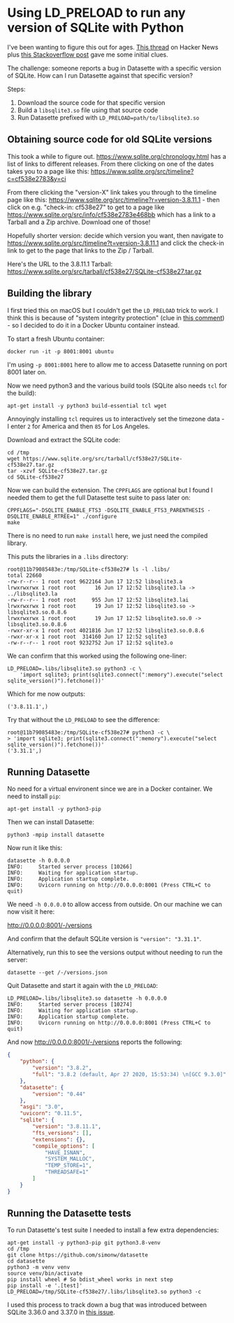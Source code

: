 # Using LD_PRELOAD to run any version of SQLite with Python

I've been wanting to figure this out for ages. [This thread](https://news.ycombinator.com/item?id=23282684) on Hacker News plus [this Stackoverflow post](https://unix.stackexchange.com/questions/24811/changing-linked-library-for-a-given-executable-centos-6/24833#24833:) gave me some initial clues.

The challenge: someone reports a bug in Datasette with a specific version of SQLite. How can I run Datasette against that specific version?

Steps:

1. Download the source code for that specific version
2. Build a `libsqlite3.so` file using that source code
3. Run Datasette prefixed with `LD_PRELOAD=path/to/libsqlite3.so`

## Obtaining source code for old SQLite versions

This took a while to figure out. https://www.sqlite.org/chronology.html has a list of links to different releases. From there clicking on one of the dates takes you to a page like this: https://www.sqlite.org/src/timeline?c=cf538e2783&y=ci

From there clicking the "version-X" link takes you through to the timeline page like this: https://www.sqlite.org/src/timeline?r=version-3.8.11.1 - then click on e.g. "check-in: cf538e27" to get to a page like https://www.sqlite.org/src/info/cf538e2783e468bb which has a link to a Tarball and a Zip archive. Download one of those!

Hopefully shorter version: decide which version you want, then navigate to https://www.sqlite.org/src/timeline?t=version-3.8.11.1 and click the check-in link to get to the page that links to the Zip / Tarball.

Here's the URL to the 3.8.11.1 Tarball: https://www.sqlite.org/src/tarball/cf538e27/SQLite-cf538e27.tar.gz

## Building the library

I first tried this on macOS but I couldn't get the `LD_PRELOAD` trick to work. I think this is because of "system integrity protection" (clue in [this comment](https://github.com/nteract/nteract/issues/1523#issuecomment-284027093)) - so I decided to do it in a Docker Ubuntu container instead.

To start a fresh Ubuntu container:

    docker run -it -p 8001:8001 ubuntu

I'm using `-p 8001:8001` here to allow me to access Datasette running on port 8001 later on.

Now we need python3 and the various build tools (SQLite also needs `tcl` for the build):

    apt-get install -y python3 build-essential tcl wget

Annoyingly installing `tcl` requires us to interactively set the timezone data - I enter `2` for America and then `85` for Los Angeles.

Download and extract the SQLite code:

    cd /tmp
    wget https://www.sqlite.org/src/tarball/cf538e27/SQLite-cf538e27.tar.gz
    tar -xzvf SQLite-cf538e27.tar.gz
    cd SQLite-cf538e27

Now we can build the extension. The `CPPFLAGS` are optional but I found I needed them to get the full Datasette test suite to pass later on:

    CPPFLAGS="-DSQLITE_ENABLE_FTS3 -DSQLITE_ENABLE_FTS3_PARENTHESIS -DSQLITE_ENABLE_RTREE=1" ./configure
    make

There is no need to run `make install` here, we just need the compiled library.

This puts the libraries in a `.libs` directory:

    root@11b79085483e:/tmp/SQLite-cf538e27# ls -l .libs/
    total 22660
    -rw-r--r-- 1 root root 9622164 Jun 17 12:52 libsqlite3.a
    lrwxrwxrwx 1 root root      16 Jun 17 12:52 libsqlite3.la -> ../libsqlite3.la
    -rw-r--r-- 1 root root     955 Jun 17 12:52 libsqlite3.lai
    lrwxrwxrwx 1 root root      19 Jun 17 12:52 libsqlite3.so -> libsqlite3.so.0.8.6
    lrwxrwxrwx 1 root root      19 Jun 17 12:52 libsqlite3.so.0 -> libsqlite3.so.0.8.6
    -rwxr-xr-x 1 root root 4021816 Jun 17 12:52 libsqlite3.so.0.8.6
    -rwxr-xr-x 1 root root  314160 Jun 17 12:52 sqlite3
    -rw-r--r-- 1 root root 9232752 Jun 17 12:52 sqlite3.o

We can confirm that this worked using the following one-liner:

    LD_PRELOAD=.libs/libsqlite3.so python3 -c \
        'import sqlite3; print(sqlite3.connect(":memory").execute("select sqlite_version()").fetchone())'

Which for me now outputs:

    ('3.8.11.1',)

Try that without the `LD_PRELOAD` to see the difference:

    root@11b79085483e:/tmp/SQLite-cf538e27# python3 -c \
    > 'import sqlite3; print(sqlite3.connect(":memory").execute("select sqlite_version()").fetchone())'
    ('3.31.1',)

## Running Datasette

No need for a virtual environent since we are in a Docker container. We need to install `pip`:

    apt-get install -y python3-pip

Then we can install Datasette:

    python3 -mpip install datasette

Now run it like this:

    datasette -h 0.0.0.0
    INFO:     Started server process [10266]
    INFO:     Waiting for application startup.
    INFO:     Application startup complete.
    INFO:     Uvicorn running on http://0.0.0.0:8001 (Press CTRL+C to quit)

We need `-h 0.0.0.0` to allow access from outside. On our machine we can now visit it here:

http://0.0.0.0:8001/-/versions

And confirm that the default SQLite version is `"version": "3.31.1"`.

Alternatively, run this to see the versions output without needing to run the server:

    datasette --get /-/versions.json

Quit Datasette and start it again with the `LD_PRELOAD`:

    LD_PRELOAD=.libs/libsqlite3.so datasette -h 0.0.0.0
    INFO:     Started server process [10274]
    INFO:     Waiting for application startup.
    INFO:     Application startup complete.
    INFO:     Uvicorn running on http://0.0.0.0:8001 (Press CTRL+C to quit)

And now http://0.0.0.0:8001/-/versions reports the following:

```json
{
    "python": {
        "version": "3.8.2",
        "full": "3.8.2 (default, Apr 27 2020, 15:53:34) \n[GCC 9.3.0]"
    },
    "datasette": {
        "version": "0.44"
    },
    "asgi": "3.0",
    "uvicorn": "0.11.5",
    "sqlite": {
        "version": "3.8.11.1",
        "fts_versions": [],
        "extensions": {},
        "compile_options": [
            "HAVE_ISNAN",
            "SYSTEM_MALLOC",
            "TEMP_STORE=1",
            "THREADSAFE=1"
        ]
    }
}
```

## Running the Datasette tests

To run Datasette's test suite I needed to install a few extra dependencies:

```
apt-get install -y python3-pip git python3.8-venv
cd /tmp
git clone https://github.com/simonw/datasette
cd datasette
python3 -m venv venv
source venv/bin/activate
pip install wheel # So bdist_wheel works in next step
pip install -e '.[test]'
LD_PRELOAD=/tmp/SQLite-cf538e27/.libs/libsqlite3.so python3 -c 
```
I used this process to track down a bug that was introduced between SQLite 3.36.0 and 3.37.0 in [this issue](https://github.com/simonw/datasette/issues/1647).
